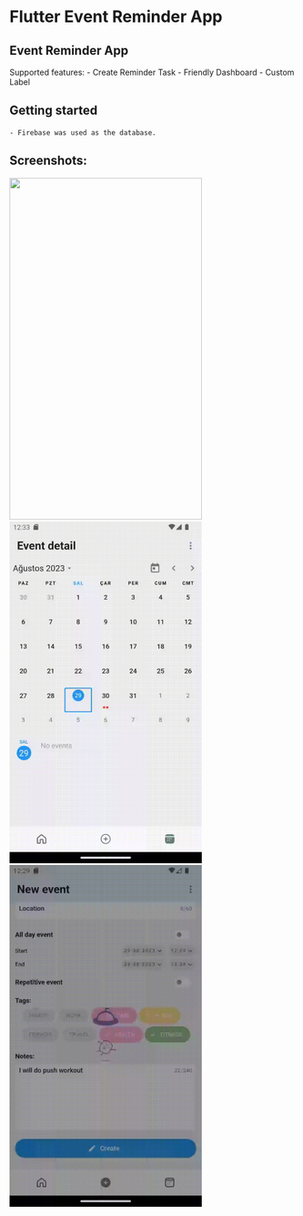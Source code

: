 # Flutter Event Reminder App

## Event Reminder App

Supported features:
    - Create Reminder Task
    - Friendly Dashboard
    - Custom Label

## Getting started
    
    - Firebase was used as the database.


## Screenshots:



<img src="https://github.com/safauludogan/event_reminder_app/blob/master/assets/gif/create_event_gif.gif" width="338" height="600"/>

<img src="https://github.com/safauludogan/event_reminder_app/blob/master/assets/gif/event_detail_gif.gif" width="338" height="600"/>

<img src="https://github.com/safauludogan/event_reminder_app/blob/master/assets/gif/event_for_today_gif.gif" width="338" height="600"/>